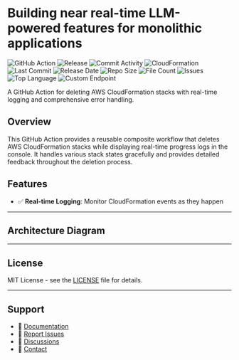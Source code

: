 # Building near real-time LLM-powered features for monolithic applications

![GitHub Action](https://img.shields.io/badge/GitHub-Action-blue?logo=github)&nbsp;![Release](https://github.com/subhamay-bhattacharyya/4104-gen-ai-llm-cft/actions/workflows/release.yaml/badge.svg)&nbsp;![Commit Activity](https://img.shields.io/github/commit-activity/t/subhamay-bhattacharyya/4104-gen-ai-llm-cft)&nbsp;![CloudFormation](https://img.shields.io/badge/AWS-CloudFormation-orange?logo=amazonaws)&nbsp;![Last Commit](https://img.shields.io/github/last-commit/subhamay-bhattacharyya/4104-gen-ai-llm-cft)&nbsp;![Release Date](https://img.shields.io/github/release-date/subhamay-bhattacharyya/4104-gen-ai-llm-cft)&nbsp;![Repo Size](https://img.shields.io/github/repo-size/subhamay-bhattacharyya/4104-gen-ai-llm-cft)&nbsp;![File Count](https://img.shields.io/github/directory-file-count/subhamay-bhattacharyya/4104-gen-ai-llm-cft)&nbsp;![Issues](https://img.shields.io/github/issues/subhamay-bhattacharyya/4104-gen-ai-llm-cft)&nbsp;![Top Language](https://img.shields.io/github/languages/top/subhamay-bhattacharyya/4104-gen-ai-llm-cft)&nbsp;![Custom Endpoint](https://img.shields.io/endpoint?url=https://gist.githubusercontent.com/bsubhamay/944e015765167b7195a833a3f6da954a/raw/4104-gen-ai-llm-cft.json?)


A GitHub Action for deleting AWS CloudFormation stacks with real-time logging and comprehensive error handling.

## Overview

This GitHub Action provides a reusable composite workflow that deletes AWS CloudFormation stacks while displaying real-time progress logs in the console. It handles various stack states gracefully and provides detailed feedback throughout the deletion process.

## Features

- ✅ **Real-time Logging**: Monitor CloudFormation events as they happen

---

## Architecture Diagram


---

## License

MIT License - see the [LICENSE](LICENSE) file for details.

---

## Support

- 📖 [Documentation](https://github.com/subhamay-bhattacharyya/4104-gen-ai-llm-cft/wiki)
- 🐛 [Report Issues](https://github.com/subhamay-bhattacharyya/4104-gen-ai-llm-cft/issues)
- 💬 [Discussions](https://github.com/subhamay-bhattacharyya/4104-gen-ai-llm-cft/discussions)
- 📧 [Contact](mailto:support@subhamay.aws@gmail.com)